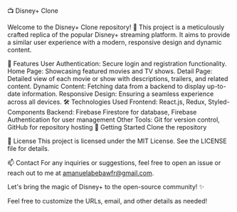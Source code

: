 📺 Disney+ Clone

Welcome to the Disney+ Clone repository! 🎉 This project is a meticulously crafted replica of the popular Disney+ streaming platform. It aims to provide a similar user experience with a modern, responsive design and dynamic content.

🌟 Features
User Authentication: Secure login and registration functionality.
Home Page: Showcasing featured movies and TV shows.
Detail Page: Detailed view of each movie or show with descriptions, trailers, and related content.
Dynamic Content: Fetching data from a backend to display up-to-date information.
Responsive Design: Ensuring a seamless experience across all devices.
🛠️ Technologies Used
Frontend: React.js, Redux, Styled-Components
Backend: Firebase Firestore for database, Firebase Authentication for user management
Other Tools: Git for version control, GitHub for repository hosting
🚀 Getting Started
Clone the repository

📄 License
This project is licensed under the MIT License. See the LICENSE file for details.

📫 Contact
For any inquiries or suggestions, feel free to open an issue or reach out to me at amanuelabebawfr@gmail.com.

Let's bring the magic of Disney+ to the open-source community! ✨

Feel free to customize the URLs, email, and other details as needed!
